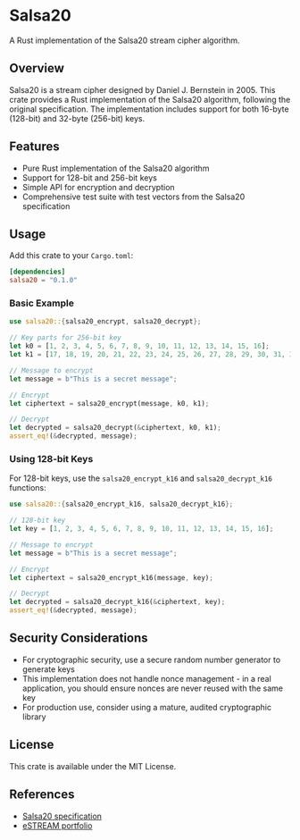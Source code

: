 # Salsa20

A Rust implementation of the Salsa20 stream cipher algorithm.

## Overview

Salsa20 is a stream cipher designed by Daniel J. Bernstein in 2005. This crate provides a Rust implementation of the Salsa20 algorithm, following the original specification. The implementation includes support for both 16-byte (128-bit) and 32-byte (256-bit) keys.

## Features

- Pure Rust implementation of the Salsa20 algorithm
- Support for 128-bit and 256-bit keys
- Simple API for encryption and decryption
- Comprehensive test suite with test vectors from the Salsa20 specification

## Usage

Add this crate to your `Cargo.toml`:

```toml
[dependencies]
salsa20 = "0.1.0"
```

### Basic Example

```rust
use salsa20::{salsa20_encrypt, salsa20_decrypt};

// Key parts for 256-bit key
let k0 = [1, 2, 3, 4, 5, 6, 7, 8, 9, 10, 11, 12, 13, 14, 15, 16];
let k1 = [17, 18, 19, 20, 21, 22, 23, 24, 25, 26, 27, 28, 29, 30, 31, 32];

// Message to encrypt
let message = b"This is a secret message";

// Encrypt
let ciphertext = salsa20_encrypt(message, k0, k1);

// Decrypt
let decrypted = salsa20_decrypt(&ciphertext, k0, k1);
assert_eq!(&decrypted, message);
```

### Using 128-bit Keys

For 128-bit keys, use the `salsa20_encrypt_k16` and `salsa20_decrypt_k16` functions:

```rust
use salsa20::{salsa20_encrypt_k16, salsa20_decrypt_k16};

// 128-bit key
let key = [1, 2, 3, 4, 5, 6, 7, 8, 9, 10, 11, 12, 13, 14, 15, 16];

// Message to encrypt
let message = b"This is a secret message";

// Encrypt
let ciphertext = salsa20_encrypt_k16(message, key);

// Decrypt
let decrypted = salsa20_decrypt_k16(&ciphertext, key);
assert_eq!(&decrypted, message);
```

## Security Considerations

- For cryptographic security, use a secure random number generator to generate keys
- This implementation does not handle nonce management - in a real application, you should ensure nonces are never reused with the same key
- For production use, consider using a mature, audited cryptographic library

## License

This crate is available under the MIT License.

## References

- [Salsa20 specification](https://cr.yp.to/snuffle/spec.pdf)
- [eSTREAM portfolio](https://www.ecrypt.eu.org/stream/salsa20pf.html)